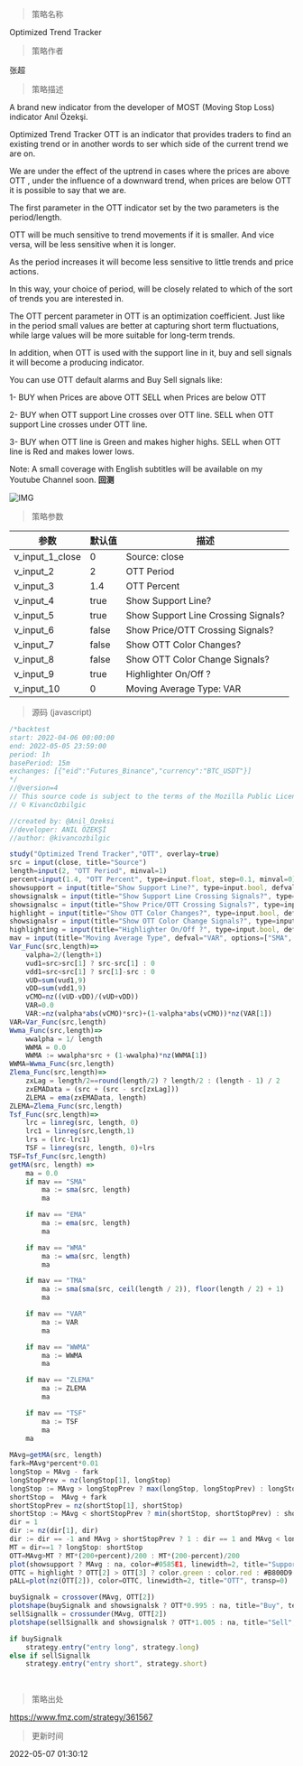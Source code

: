 
> 策略名称

Optimized Trend Tracker

> 策略作者

张超

> 策略描述

A brand new indicator from the developer of MOST (Moving Stop Loss) indicator Anıl Özekşi.

Optimized Trend Tracker OTT is an indicator that provides traders to find an existing trend or in another words to ser which side of the current trend we are on.

We are under the effect of the uptrend in cases where the prices are above OTT ,
under the influence of a downward trend, when prices are below OTT
it is possible to say that we are.

The first parameter in the OTT indicator set by the two parameters is the period/length.

OTT will be much sensitive to trend movements if it is smaller. And vice versa, will be less sensitive when it is longer.

As the period increases it will become less sensitive to little trends and price actions.

In this way, your choice of period, will be closely related to which of the sort of trends you are interested in.

The OTT percent parameter in OTT is an optimization coefficient. Just like in the period
small values ​​are better at capturing short term fluctuations, while large values
will be more suitable for long-term trends.

In addition, when OTT is used with the support line in it, buy and sell signals
it will become a producing indicator.


You can use OTT default alarms and Buy Sell signals like:

1-
BUY when Prices are above OTT
SELL when Prices are below OTT

2-
BUY when OTT support Line crosses over OTT line.
SELL when OTT support Line crosses under OTT line.

3-
BUY when OTT line is Green and makes higher highs.
SELL when OTT line is Red and makes lower lows.



Note: A small coverage with English subtitles will be available on my Youtube Channel soon.
**回测**

 ![IMG](https://www.fmz.com/upload/asset/c77ddd12ada704a222.png) 

> 策略参数



|参数|默认值|描述|
|----|----|----|
|v_input_1_close|0|Source: close|high|low|open|hl2|hlc3|hlcc4|ohlc4|
|v_input_2|2|OTT Period|
|v_input_3|1.4|OTT Percent|
|v_input_4|true|Show Support Line?|
|v_input_5|true|Show Support Line Crossing Signals?|
|v_input_6|false|Show Price/OTT Crossing Signals?|
|v_input_7|false|Show OTT Color Changes?|
|v_input_8|false|Show OTT Color Change Signals?|
|v_input_9|true|Highlighter On/Off ?|
|v_input_10|0|Moving Average Type: VAR|EMA|WMA|TMA|SMA|WWMA|ZLEMA|TSF|


> 源码 (javascript)

``` javascript
/*backtest
start: 2022-04-06 00:00:00
end: 2022-05-05 23:59:00
period: 1h
basePeriod: 15m
exchanges: [{"eid":"Futures_Binance","currency":"BTC_USDT"}]
*/
//@version=4
// This source code is subject to the terms of the Mozilla Public License 2.0 at https://mozilla.org/MPL/2.0/
// © KivancOzbilgic

//created by: @Anil_Ozeksi
//developer: ANIL ÖZEKŞİ
//author: @kivancozbilgic

study("Optimized Trend Tracker","OTT", overlay=true)
src = input(close, title="Source")
length=input(2, "OTT Period", minval=1)
percent=input(1.4, "OTT Percent", type=input.float, step=0.1, minval=0)
showsupport = input(title="Show Support Line?", type=input.bool, defval=true)
showsignalsk = input(title="Show Support Line Crossing Signals?", type=input.bool, defval=true)
showsignalsc = input(title="Show Price/OTT Crossing Signals?", type=input.bool, defval=false)
highlight = input(title="Show OTT Color Changes?", type=input.bool, defval=false)
showsignalsr = input(title="Show OTT Color Change Signals?", type=input.bool, defval=false)
highlighting = input(title="Highlighter On/Off ?", type=input.bool, defval=true)
mav = input(title="Moving Average Type", defval="VAR", options=["SMA", "EMA", "WMA", "TMA", "VAR", "WWMA", "ZLEMA", "TSF"])
Var_Func(src,length)=>
    valpha=2/(length+1)
    vud1=src>src[1] ? src-src[1] : 0
    vdd1=src<src[1] ? src[1]-src : 0
    vUD=sum(vud1,9)
    vDD=sum(vdd1,9)
    vCMO=nz((vUD-vDD)/(vUD+vDD))
    VAR=0.0
    VAR:=nz(valpha*abs(vCMO)*src)+(1-valpha*abs(vCMO))*nz(VAR[1])
VAR=Var_Func(src,length)
Wwma_Func(src,length)=>
    wwalpha = 1/ length
    WWMA = 0.0
    WWMA := wwalpha*src + (1-wwalpha)*nz(WWMA[1])
WWMA=Wwma_Func(src,length)
Zlema_Func(src,length)=>
    zxLag = length/2==round(length/2) ? length/2 : (length - 1) / 2
    zxEMAData = (src + (src - src[zxLag]))
    ZLEMA = ema(zxEMAData, length)
ZLEMA=Zlema_Func(src,length)
Tsf_Func(src,length)=>
    lrc = linreg(src, length, 0)
    lrc1 = linreg(src,length,1)
    lrs = (lrc-lrc1)
    TSF = linreg(src, length, 0)+lrs
TSF=Tsf_Func(src,length)
getMA(src, length) =>
    ma = 0.0
    if mav == "SMA"
        ma := sma(src, length)
        ma

    if mav == "EMA"
        ma := ema(src, length)
        ma

    if mav == "WMA"
        ma := wma(src, length)
        ma

    if mav == "TMA"
        ma := sma(sma(src, ceil(length / 2)), floor(length / 2) + 1)
        ma

    if mav == "VAR"
        ma := VAR
        ma

    if mav == "WWMA"
        ma := WWMA
        ma

    if mav == "ZLEMA"
        ma := ZLEMA
        ma

    if mav == "TSF"
        ma := TSF
        ma
    ma
    
MAvg=getMA(src, length)
fark=MAvg*percent*0.01
longStop = MAvg - fark
longStopPrev = nz(longStop[1], longStop)
longStop := MAvg > longStopPrev ? max(longStop, longStopPrev) : longStop
shortStop =  MAvg + fark
shortStopPrev = nz(shortStop[1], shortStop)
shortStop := MAvg < shortStopPrev ? min(shortStop, shortStopPrev) : shortStop
dir = 1
dir := nz(dir[1], dir)
dir := dir == -1 and MAvg > shortStopPrev ? 1 : dir == 1 and MAvg < longStopPrev ? -1 : dir
MT = dir==1 ? longStop: shortStop
OTT=MAvg>MT ? MT*(200+percent)/200 : MT*(200-percent)/200 
plot(showsupport ? MAvg : na, color=#0585E1, linewidth=2, title="Support Line")
OTTC = highlight ? OTT[2] > OTT[3] ? color.green : color.red : #B800D9 
pALL=plot(nz(OTT[2]), color=OTTC, linewidth=2, title="OTT", transp=0)

buySignalk = crossover(MAvg, OTT[2])
plotshape(buySignalk and showsignalsk ? OTT*0.995 : na, title="Buy", text="Buy", location=location.absolute, style=shape.labelup, size=size.tiny, color=color.green, textcolor=color.white, transp=0)
sellSignallk = crossunder(MAvg, OTT[2])
plotshape(sellSignallk and showsignalsk ? OTT*1.005 : na, title="Sell", text="Sell", location=location.absolute, style=shape.labeldown, size=size.tiny, color=color.red, textcolor=color.white, transp=0)

if buySignalk
    strategy.entry("entry long", strategy.long)
else if sellSignallk
    strategy.entry("entry short", strategy.short)
  
  

```

> 策略出处

https://www.fmz.com/strategy/361567

> 更新时间

2022-05-07 01:30:12
